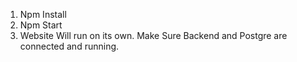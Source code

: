 1. Npm Install
2. Npm Start
3. Website Will run on its own. Make Sure Backend and Postgre are connected and running.
